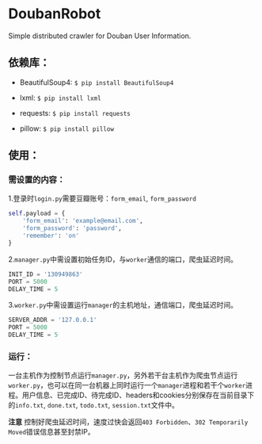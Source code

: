 # DoubanRobot

Simple distributed crawler for Douban User Information.

## 依赖库：

- BeautifulSoup4: `$ pip install BeautifulSoup4`

- lxml: `$ pip install lxml`

- requests: `$ pip install requests`

- pillow: `$ pip install pillow`

## 使用：

### 需设置的内容：

1.登录时`login.py`需要豆瓣账号：`form_email`, `form_password`

```python
self.payload = {
    'form_email': 'example@email.com',
    'form_password': 'password',
    'remember': 'on'
}
```
    
2.`manager.py`中需设置初始任务ID，与`worker`通信的端口，爬虫延迟时间。

```python
INIT_ID = '130949863'
PORT = 5000
DELAY_TIME = 5
```
    
3.`worker.py`中需设置运行`manager`的主机地址，通信端口，爬虫延迟时间。

```python
SERVER_ADDR = '127.0.0.1'
PORT = 5000
DELAY_TIME = 5
```
    
### 运行：

一台主机作为控制节点运行`manager.py`，另外若干台主机作为爬虫节点运行`worker.py`，也可以在同一台机器上同时运行一个`manager`进程和若干个`worker`进程。用户信息、已完成ID、待完成ID、headers和cookies分别保存在当前目录下的`info.txt`, `done.txt`, `todo.txt`, `session.txt`文件中。

**注意** 控制好爬虫延迟时间，速度过快会返回`403 Forbidden`、`302 Temporarily Moved`错误信息甚至封禁IP。